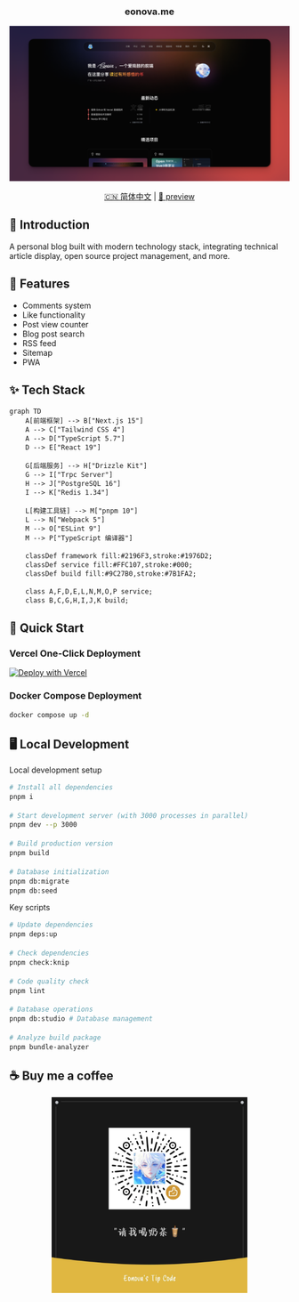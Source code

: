 <h3 align="center"> eonova.me </h3>

![预览](./public//images/projects/eonova.me.png)

<div align="center">
  <a href="./README_CN.md"> 🇨🇳 简体中文</a>
  |
  <a href="https://eonova.me"> 👀 preview</a>
</div>

## 🎉 Introduction

A personal blog built with modern technology stack, integrating technical
article display, open source project management, and more.

## 🌌 Features

- Comments system
- Like functionality
- Post view counter
- Blog post search
- RSS feed
- Sitemap
- PWA

## ✨ Tech Stack

```mermaid
graph TD
    A[前端框架] --> B["Next.js 15"]
    A --> C["Tailwind CSS 4"]
    A --> D["TypeScript 5.7"]
    D --> E["React 19"]

    G[后端服务] --> H["Drizzle Kit"]
    G --> I["Trpc Server"]
    H --> J["PostgreSQL 16"]
    I --> K["Redis 1.34"]

    L[构建工具链] --> M["pnpm 10"]
    L --> N["Webpack 5"]
    M --> O["ESLint 9"]
    M --> P["TypeScript 编译器"]

    classDef framework fill:#2196F3,stroke:#1976D2;
    classDef service fill:#FFC107,stroke:#000;
    classDef build fill:#9C27B0,stroke:#7B1FA2;

    class A,F,D,E,L,N,M,O,P service;
    class B,C,G,H,I,J,K build;
```

## 🚀 Quick Start

### Vercel One-Click Deployment

[![Deploy with Vercel](https://vercel.com/button)](<https://vercel.com/new/clone?repository-url=[https%3A%2F%2Fgithub.com%2Fhamster1963%2Fnextme&env=SITE_URL,SITE_AUTHOR](https://github.com/eonova/eonova.me)>)

### Docker Compose Deployment

```bash
docker compose up -d
```

## 🖥️ Local Development

Local development setup

```bash
# Install all dependencies
pnpm i

# Start development server (with 3000 processes in parallel)
pnpm dev --p 3000

# Build production version
pnpm build

# Database initialization
pnpm db:migrate
pnpm db:seed
```

Key scripts

```bash
# Update dependencies
pnpm deps:up

# Check dependencies
pnpm check:knip

# Code quality check
pnpm lint

# Database operations
pnpm db:studio # Database management

# Analyze build package
pnpm bundle-analyzer
```

## ☕️ Buy me a coffee

<div align="center">
  <img src="./public//images/admire.jpg" alt="Admire" width="70%"/>
</div>
